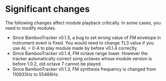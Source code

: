 # Significant changes
The following changes affect module playback critically.
In some cases, you need to modify modules.

- Since BambooTracker v0.1.5, a bug to set wrong value of FM envelope in instrument event is fixed. You would need to change TL3 value if you use AL = 0-4 to play module made by before v0.1.4 correctly.
- Since BambooTracker v0.1.4, FM octave range lower. However the tracker automatically correct song octaves whose module version is before 1.0.2, old octave 7 cannot be played.
- Since BambooTracker v0.1.3, FM synthesis frequency is changed from 110933Hz to 55466Hz.
